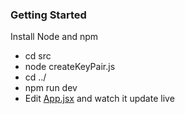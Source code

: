 ### Getting Started

Install Node and npm

- cd src
- node createKeyPair.js
- cd ../
- npm run dev
- Edit [App.jsx](#src/App.jsx) and watch it update live
